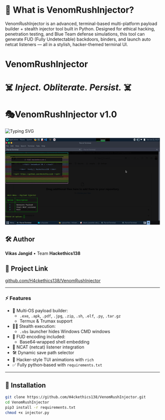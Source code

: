 
# 🐍 What is VenomRushInjector?

VenomRushInjector is an advanced, terminal-based multi-platform payload builder + stealth injector tool built in Python. Designed for ethical hacking, penetration testing, and Blue Team defense simulations, this tool can generate FUD (Fully Undetectable) backdoors, binders, and launch auto netcat listeners — all in a stylish, hacker-themed terminal UI.


#                     VenomRushInjector
#              ☠️ *Inject. Obliterate. Persist.* ☠️


# 🎭VenomRushInjector v1.0
![Typing SVG](https://readme-typing-svg.herokuapp.com?font=neuropol&weight=800&size=25&duration=4000&pause=500&color=D1147A&center=true&vCenter=true&width=435&lines=that_tool-IS-multi-platform+Payload;Generator;+TEAM-Hackethics138)

![ VenomRushInjectorBanner](https://github.com/H4ckethics138/VenomRushInjector/blob/main/VenomRush_injector.png)


## 🛠️ Author
**Vikas Jangid** • Team **Hackethics138**

## 📜 Project Link  
[github.com/H4ckethics138/VenomRushInjector](https://github.com/H4ckethics138/VenomRushInjector)

---

### ⚡ Features

- 🎯 Multi‑OS payload builder:
  - `.exe`, `.apk`, `.pdf`, `.jpg`, `.zip`, `.sh`, `.elf`, `.py`, `.tar.gz`  
  - Termux & Trumax support  
- 🕵️‍♂️ Stealth execution:
  - `.vbs` launcher hides Windows CMD windows  
- 🔐 FUD encoding included:
  - Base64‑wrapped shell embedding  
- 🧩 NCAT (netcat) listener integration  
- 🛠️ Dynamic save path selector  
- 🚦 Hacker-style TUI animations with `rich`  
- ✅ Fully python‑based with `requirements.txt`

---

## 🚀 Installation

```bash
git clone https://github.com/H4ckethics138/VenomRushInjector.git
cd VenomRushInjector
pip3 install -r requirements.txt
chmod +x injector.py
